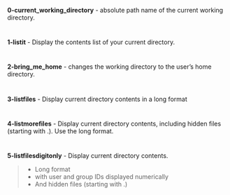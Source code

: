 **0-current_working_directory**  -   absolute path name of the current working directory.
#
**1-listit**                     -   Display the contents list of your current directory.
#
**2-bring_me_home**              -   changes the working directory to the user’s home directory.
#
**3-listfiles**                  -   Display current directory contents in a long format
#
**4-listmorefiles**              -   Display current directory contents, including hidden files (starting with .). Use the long format.
#
**5-listfilesdigitonly**         - Display current directory contents.

   >* Long format
   >* with user and group IDs displayed numerically
   >* And hidden files (starting with .)

